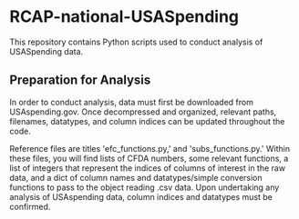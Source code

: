 # RCAP-national-USASpending
This repository contains Python scripts used to conduct analysis of USASpending data.

## Preparation for Analysis
In order to conduct analysis, data must first be downloaded from USAspending.gov. Once decompressed and organized, relevant paths, filenames, datatypes, and column indices can be updated throughout the code. 

Reference files are titles 'efc_functions.py,' and 'subs_functions.py.' Within these files, you will find lists of CFDA numbers, some relevant functions, a list of integers that represent the indices of columns of interest in the raw data, and a dict of column names and datatypes/simple conversion functions to pass to the object reading .csv data. Upon undertaking any analysis of USAspending data, column indices and datatypes must be confirmed.
